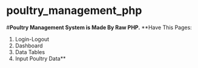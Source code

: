 # poultry_management_php
#**Poultry Management System is Made By Raw PHP.**
**Have This Pages:
1. Login-Logout
2. Dashboard
3. Data Tables
4. Input Poultry Data**
